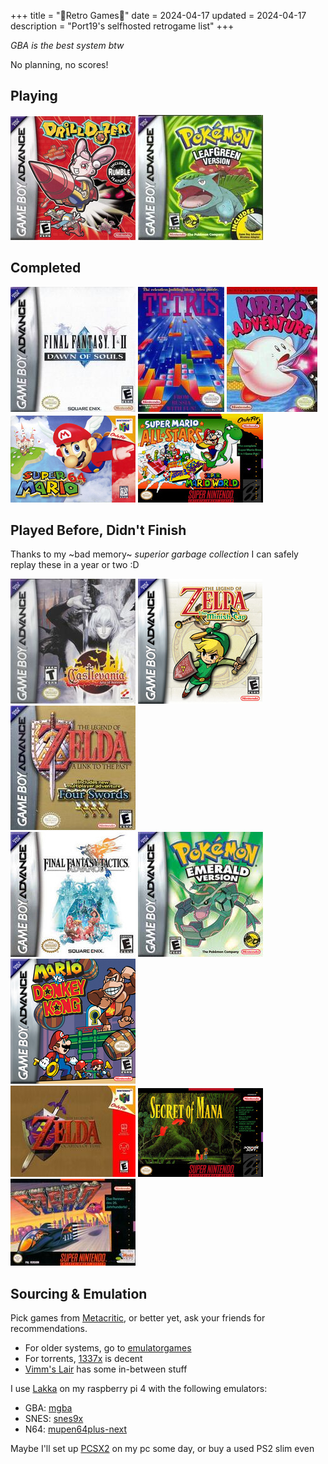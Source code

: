 +++
title = "🌸Retro Games🌸"
date = 2024-04-17
updated = 2024-04-17
description = "Port19's selfhosted retrogame list"
+++

_GBA is the best system btw_

No planning, no scores!

## Playing

<img src="/retrocovers/drill-dozer.jpg">
<img src="/retrocovers/pokemon-leafgreen.jpg">

## Completed

<img src="/retrocovers/final-fantasy-1-2.jpg" title="only 1, 2 sucks">
<img src="/retrocovers/tetris.jpg">
<img src="/retrocovers/kirbys-adventure.jpg">
<br>
<img src="/retrocovers/super-mario-64.jpg">
<img src="/retrocovers/super-mario-all-stars.jpg">


## Played Before, Didn't Finish

Thanks to my ~bad memory~ *superior garbage collection* I can safely replay these in a year or two :D

<img src="/retrocovers/castlevania-aria-of-sorrow.jpg">
<img src="/retrocovers/zelda-minish-cap.jpg">
<img src="/retrocovers/zelda-a-link-to-the-past.jpg">
<br>
<img src="/retrocovers/final-fantasy-tactics.jpg">
<img src="/retrocovers/pokemon-emerald.jpg">
<img src="/retrocovers/mario-vs-donkey-kong.jpg">
<br>
<img src="/retrocovers/zelda-ocarina-of-time.jpg">
<img src="/retrocovers/secret-of-mana.jpg">
<img src="/retrocovers/f-zero.jpg">

## Sourcing & Emulation

Pick games from [Metacritic](https://www.metacritic.com/), or better yet, ask your friends for recommendations.

- For older systems, go to [emulatorgames](https://www.emulatorgames.net/)
- For torrents, [1337x](https://1337x.to/) is decent
- [Vimm's Lair](https://vimm.net/) has some in-between stuff

I use [Lakka](https://www.lakka.tv/) on my raspberry pi 4 with the following emulators:

- GBA: [mgba](https://mgba.io/)
- SNES: [snes9x](https://www.snes9x.com/)
- N64: [mupen64plus-next](https://docs.libretro.com/library/mupen64plus/)

Maybe I'll set up [PCSX2](https://pcsx2.net/) on my pc some day, or buy a used PS2 slim even
